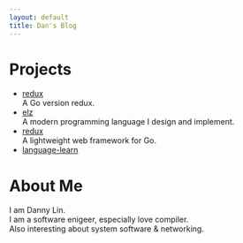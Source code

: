 ```yaml
---
layout: default
title: Dan's Blog
---
```


# Projects
- [redux](https://github.com/dannypsnl/redux)<br>
A Go version redux.
- [elz](https://github.com/elz-lang/elz)<br>
A modern programming language I design and implement.
- [redux](https://github.com/dannypsnl/rocket)<br>
A lightweight web framework for Go.
- [language-learn](https://github.com/dannypsnl/languages-learn)

# About Me
I am Danny Lin.<br>
I am a software enigeer, especially love compiler.<br>
Also interesting about system software & networking.
